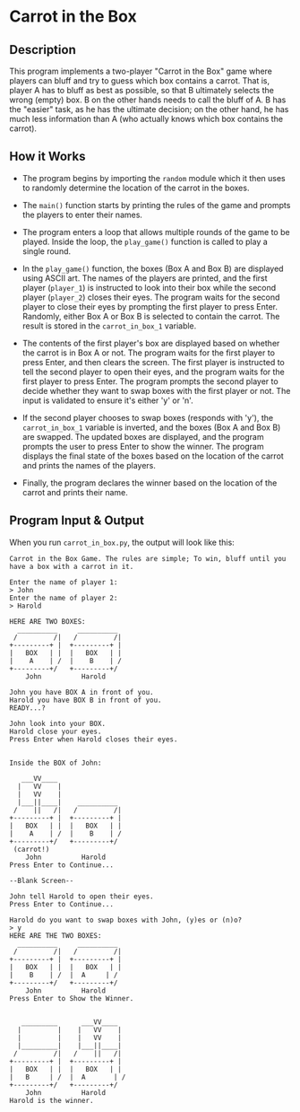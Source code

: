 # Carrot in the Box

## Description

This program implements a two-player "Carrot in the Box" game where players can bluff and try to guess which box contains a carrot. That is, player A has to bluff as best as possible, so that B ultimately selects the wrong (empty) box. B on the other hands needs to call the bluff of A. B has the "easier" task, as he has the ultimate decision; on the other hand, he has much less information than A (who actually knows which box contains the carrot).


## How it Works

- The program begins by importing the `random` module which it then uses to randomly determine the location of the carrot in the boxes.

- The `main()` function starts by printing the rules of the game and prompts the players to enter their names.

- The program enters a loop that allows multiple rounds of the game to be played. Inside the loop, the `play_game()` function is called to play a single round.

- In the `play_game()` function, the boxes (Box A and Box B) are displayed using ASCII art. The names of the players are printed, and the first player (`player_1`) is instructed to look into their box while the second player (`player_2`) closes their eyes. The program waits for the second player to close their eyes by prompting the first player to press Enter. Randomly, either Box A or Box B is selected to contain the carrot. The result is stored in the `carrot_in_box_1` variable.

- The contents of the first player's box are displayed based on whether the carrot is in Box A or not. The program waits for the first player to press Enter, and then clears the screen. The first player is instructed to tell the second player to open their eyes, and the program waits for the first player to press Enter. The program prompts the second player to decide whether they want to swap boxes with the first player or not. The input is validated to ensure it's either 'y' or 'n'.

- If the second player chooses to swap boxes (responds with 'y'), the `carrot_in_box_1` variable is inverted, and the boxes (Box A and Box B) are swapped. The updated boxes are displayed, and the program prompts the user to press Enter to show the winner. The program displays the final state of the boxes based on the location of the carrot and prints the names of the players.

- Finally, the program declares the winner based on the location of the carrot and prints their name.


## Program Input & Output

When you run `carrot_in_box.py`, the output will look like this:

```
Carrot in the Box Game. The rules are simple; To win, bluff until you have a box with a carrot in it.
    
Enter the name of player 1:
> John
Enter the name of player 2:
> Harold

HERE ARE TWO BOXES:
  __________     __________
 /         /|   /         /|
+---------+ |  +---------+ |
|   BOX   | |  |   BOX   | |
|    A    | /  |    B    | /
+---------+/   +---------+/
    John          Harold  

John you have BOX A in front of you.
Harold you have BOX B in front of you.
READY...?

John look into your BOX.
Harold close your eyes.
Press Enter when Harold closes their eyes.


Inside the BOX of John:

   ___VV____
  |   VV    |
  |   VV    |
  |___||____|    __________
 /    ||   /|   /         /|
+---------+ |  +---------+ |
|   BOX   | |  |   BOX   | |
|    A    | /  |    B    | /
+---------+/   +---------+/
 (carrot!)
    John          Harold  
Press Enter to Continue...

--Blank Screen--

John tell Harold to open their eyes.
Press Enter to Continue...

Harold do you want to swap boxes with John, (y)es or (n)o?
> y
HERE ARE THE TWO BOXES:
  __________     __________
 /         /|   /         /|
+---------+ |  +---------+ |
|   BOX   | |  |   BOX   | |
|    B    | /  |  A     | /
+---------+/   +---------+/
    John          Harold  
Press Enter to Show the Winner.


   _________      ___VV____
  |         |    |   VV    |
  |         |    |   VV    |
  |_________|    |___||____|
 /         /|   /    ||   /|
+---------+ |  +---------+ |
|   BOX   | |  |   BOX   | |
|   B     | /  |  A       | /
+---------+/   +---------+/
    John          Harold  
Harold is the winner.
```